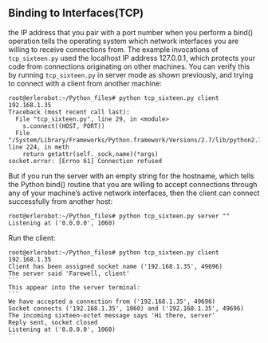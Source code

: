 ## Binding to Interfaces(TCP)

the IP address that you pair with a port number
when you perform a bind() operation tells the operating system which network interfaces you are
willing to receive connections from. The example invocations of `tcp_sixteen.py` used the localhost IP address
127.0.0.1, which protects your code from connections originating on other machines.
You can verify this by running `tcp_sixteen.py` in server mode as shown previously, and trying to connect
with a client from another machine:
```
root@erlerobot:~/Python_files# python tcp_sixteen.py client 192.168.1.35
Traceback (most recent call last):
  File "tcp_sixteen.py", line 29, in <module>
    s.connect((HOST, PORT))
  File "/System/Library/Frameworks/Python.framework/Versions/2.7/lib/python2.7/socket.py", line 224, in meth
    return getattr(self._sock,name)(*args)
socket.error: [Errno 61] Connection refused

```
But if you run the server with an empty string for the hostname, which tells the Python bind()
routine that you are willing to accept connections through any of your machine’s active network
interfaces, then the client can connect successfully from another host:
```
root@erlerobot:~/Python_files# python tcp_sixteen.py server ""
Listening at ('0.0.0.0', 1060)
````
Run the client:
````
root@erlerobot:~/Python_files# python tcp_sixteen.py client 192.168.1.35
Client has been assigned socket name ('192.168.1.35', 49696)
The server said 'Farewell, client'
```
This appear into the server terminal:
```
We have accepted a connection from ('192.168.1.35', 49696)
Socket connects ('192.168.1.35', 1060) and ('192.168.1.35', 49696)
The incoming sixteen-octet message says 'Hi there, server'
Reply sent, socket closed
Listening at ('0.0.0.0', 1060)
``


